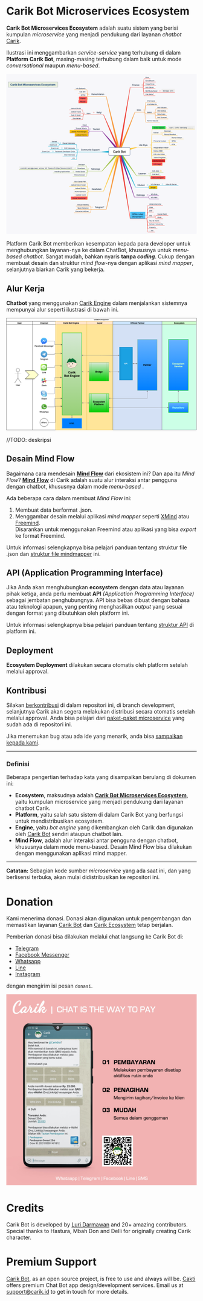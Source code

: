 # Carik Bot Microservices Ecosystem

**Carik Bot Microservices Ecosystem** adalah suatu sistem yang berisi kumpulan _microservice_ yang menjadi pendukung dari layanan _chatbot_ [Carik](https://carik.id).

Ilustrasi ini menggambarkan _service-service_ yang terhubung di dalam **Platform Carik Bot**, masing-masing terhubung dalam baik untuk mode _conversational_ maupun _menu-based_.
 
![Ecosystem](images/Carik-Bot-Microservices-Ecosystem.png)

Platform Carik Bot memberikan kesempatan kepada para developer untuk menghubungkan layanan-nya ke dalam ChatBot, khususnya untuk _menu-based chatbot_. Sangat mudah, bahkan nyaris **tanpa _coding_**. Cukup dengan membuat desain dan struktur _mind flow_-nya dengan aplikasi _mind mapper_, selanjutnya biarkan Carik yang bekerja.

## Alur Kerja

**Chatbot** yang menggunakan [Carik Engine](https://carik.id) dalam menjalankan sistemnya mempunyai alur seperti ilustrasi di bawah ini.

![Arsitektur](images/Carik-Integration.png)

//TODO: deskripsi

## Desain Mind Flow

Bagaimana cara mendesain **[Mind Flow](docs/mindmap-structure.md)** dari ekosistem ini? Dan apa itu *Mind Flow*? **[Mind Flow](docs/mindmap-structure.md)** di Carik adalah suatu alur interaksi antar pengguna dengan chatbot, khususnya dalam mode _menu-based_ .

Ada beberapa cara dalam membuat _Mind Flow_ ini:

1. Membuat data berformat .json.
2. Menggambar desain melalui aplikasi _mind mapper_ seperti [XMind](https://www.xmind.net/) atau [Freemind](https://sourceforge.net/projects/freemind/).<br>Disarankan untuk menggunakan Freemind atau aplikasi yang bisa _export_ ke format Freemind.

Untuk informasi selengkapnya bisa pelajari panduan tentang struktur file .json dan [struktur file mindmapper](docs/mindmap-structure.md) ini.

## API (Application Programming Interface)

Jika Anda akan menghubungkan **ecosystem** dengan data atau layanan pihak ketiga, anda perlu membuat **API** _(Application Programming Interface)_ sebagai jembatan penghubungnya. API bisa bebas dibuat dengan bahasa atau teknologi apapun, yang penting menghasilkan _output_ yang sesuai dengan format yang dibutuhkan oleh platform ini.

Untuk informasi selengkapnya bisa pelajari panduan tentang [struktur API](docs/api-structure.md) di platform ini.

## Deployment

**Ecosystem Deployment** dilakukan secara otomatis oleh platform setelah melalui approval.


## Kontribusi

Silakan [berkontribusi](CONTRIBUTING.md) di dalam repositori ini, di branch development, selanjutnya Carik akan segera melakukan distribusi secara otomatis setelah melalui approval. Anda bisa pelajari dari [paket-paket microservice](docs/package-list.md) yang sudah ada di repositori ini.

Jika menemukan bug atau ada ide yang menarik, anda bisa [sampaikan kepada kami](https://github.com/CarikBot/ecosystem/issues/new/choose).

***

### Definisi 

Beberapa pengertian terhadap kata yang disampaikan berulang di dokumen ini:

- **Ecosystem**, maksudnya adalah **[Carik Bot Microservices Ecosystem](https://github.com/CarikBot/ecosystem)**, yaitu kumpulan microservice yang menjadi pendukung dari layanan chatbot Carik.
- **Platform**, yaitu salah satu sistem di dalam Carik Bot yang berfungsi untuk mendistribusikan ecosystem.
- **Engine**, yaitu _bot engine_ yang dikembangkan oleh Carik dan digunakan oleh [Carik Bot](https://carik.id) sendiri ataupun chatbot lain.
- **Mind Flow**, adalah alur interaksi antar pengguna dengan chatbot, khususnya dalam mode menu-based. Desain Mind Flow bisa dilakukan dengan menggunakan aplikasi mind mapper.

***

**Catatan:**
Sebagian kode sumber _microservice_ yang ada saat ini, dan yang berlisensi terbuka, akan mulai didistribusikan ke repositori ini.


# Donation

Kami menerima donasi. Donasi akan digunakan untuk pengembangan dan memastikan layanan [Carik Bot](https://carik.id) dan [Carik Ecosystem](https://github.com/CarikBot/ecosystem/) tetap berjalan.

Pemberian donasi bisa dilakukan melalui chat langsung ke Carik Bot di: 

 - [Telegram](https://t.me/carikBot?start=donasi)
 - [Facebook Messenger](https://m.me/Carik.Bot?ref=donasi)
 - [Whatsapp](https://wa.me/6287887100878?text=donasi)
 - [Line](https://line.me/ti/p/~@carik)
 - [Instagram](https://www.instagram.com/carikbot/)

dengan mengirim isi pesan `donasi`.

![donation](images/donation.jpg)

# Credits

Carik Bot is developed by [Luri Darmawan](https://github.com/luridarmawan/) and 20+ amazing contributors. Special thanks to Hastura, Mbah Don and Delli for originally creating Carik character.

# Premium Support

[Carik Bot](https://carik.id), as an open source project, is free to use and always will be. [Cakti](https://cakti.id/) offers premium Chat Bot app design/development services. Email us at [support@carik.id](mailto:support@carik.id) to get in touch for more details.




